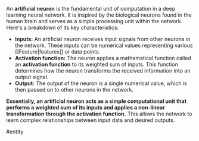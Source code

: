 An **artificial neuron** is the fundamental unit of computation in a deep learning neural network. It is inspired by the biological neurons found in the human brain and serves as a simple processing unit within the network. Here's a breakdown of its key characteristics:

- **Inputs:** An artificial neuron receives input signals from other neurons in the network. These inputs can be numerical values representing various [[Feature|features]] or data points.
- **Activation function:** The neuron applies a mathematical function called an **activation function** to its weighted sum of inputs. This function determines how the neuron transforms the received information into an output signal.
- **Output:** The output of the neuron is a single numerical value, which is then passed on to other neurons in the network.

**Essentially, an artificial neuron acts as a simple computational unit that performs a weighted sum of its inputs and applies a non-linear transformation through the activation function.** This allows the network to learn complex relationships between input data and desired outputs.

#entity 